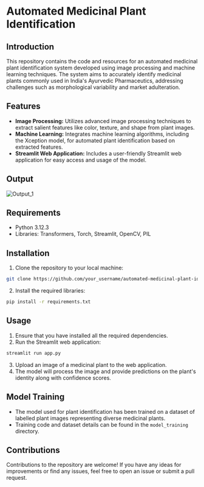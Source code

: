 # Automated Medicinal Plant Identification

## Introduction
This repository contains the code and resources for an automated medicinal plant identification system developed using image processing and machine learning techniques. The system aims to accurately identify medicinal plants commonly used in India's Ayurvedic Pharmaceutics, addressing challenges such as morphological variability and market adulteration.

## Features
- **Image Processing:** Utilizes advanced image processing techniques to extract salient features like color, texture, and shape from plant images.
- **Machine Learning:** Integrates machine learning algorithms, including the Xception model, for automated plant identification based on extracted features.
- **Streamlit Web Application:** Includes a user-friendly Streamlit web application for easy access and usage of the model.

## Output

![Output_1](https://github.com/yashkadam435/Med-Plant-Identification-ML/assets/108817280/5be9b55f-5ea8-4e60-b761-2a3eeb320f97)

## Requirements
- Python 3.12.3
- Libraries: Transformers, Torch, Streamlit, OpenCV, PIL

## Installation
1. Clone the repository to your local machine:
   
```bash
git clone https://github.com/your_username/automated-medicinal-plant-identification.git
```

2. Install the required libraries:

```bash
pip install -r requirements.txt
```

## Usage
1. Ensure that you have installed all the required dependencies.
2. Run the Streamlit web application:

```bash
streamlit run app.py
```

3. Upload an image of a medicinal plant to the web application.
4. The model will process the image and provide predictions on the plant's identity along with confidence scores.

## Model Training
- The model used for plant identification has been trained on a dataset of labelled plant images representing diverse medicinal plants. 
- Training code and dataset details can be found in the `model_training` directory.

## Contributions
Contributions to the repository are welcome! If you have any ideas for improvements or find any issues, feel free to open an issue or submit a pull request.
